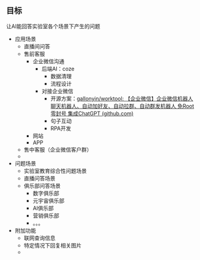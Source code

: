 
## 目标

让AI能回答实验室各个场景下产生的问题
- 应用场景
	- 直播间问答
	- 售前客服
		- 企业微信沟通
			- 后端AI：coze
				- 数据清理
				- 流程设计
			- 对接企业微信
				- 开源方案：[gallonyin/worktool: 【企业微信】企业微信机器人 聊天机器人、自动加好友、自动拉群、自动群发机器人 免Root零封号 集成ChatGPT (github.com)](https://github.com/gallonyin/worktool)
				- 句子互动
				- RPA开发
		- 网站
		- APP
	- 售中客服（企业微信客户群）
	- 
- 问题场景
	- 实验室教育综合性问题场景
	- 直播问答场景
	- 俱乐部问答场景
		- 数字俱乐部
		- 元宇宙俱乐部
		- AI俱乐部
		- 营销俱乐部
		- 。。。
- 附加功能
	- 联网查询信息
	- 特定情况下回复相关图片
	- 
